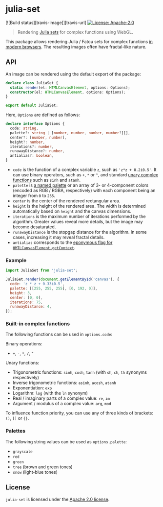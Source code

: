 # julia-set

[![Build status][travis-image]][travis-url]
[![License: Apache-2.0][license-image]][license-url]

[ci-image]: https://github.com/slowli/julia-set/workflows/CI/badge.svg?branch=master
[ci-url]: https://github.com/slowli/julia-set/actions
[license-image]: https://img.shields.io/github/license/slowli/julia-set.svg
[license-url]: https://github.com/slowli/julia-set/blob/master/LICENSE   

> Rendering [Julia sets] for complex functions using WebGL.

This package allows rendering Julia / Fatou sets for complex functions [in modern browsers][webgl-support].
The resulting images often have fractal-like nature.

## API

An image can be rendered using the default export of the package:

```typescript
declare class JuliaSet {
  static render(el: HTMLCanvasElement, options: Options);
  constructor(el: HTMLCanvasElement, options: Options);
}

export default JuliaSet;
```

Here, `Options` are defined as follows:

```typescript
declare interface Options {
  code: string,
  palette?: string | [number, number, number, number?][],
  center?: [number, number],
  height?: number,
  iterations?: number,
  runawayDistance?: number,
  antialias?: boolean,
}
```

- `code` is the function of a complex variable `z`, such as `'z*z + 0.2i0.5'`.
  It can use binary operators, such as `+`, `*` or `^`, and standard
  [unary complex functions](#built-in-complex-functions) such as `sinh` and `atanh`.
- `palette` is [a named palette](#palettes) or an array of 3- or 4-component colors
  (encoded as RGB / RGBA, respectively) with each component being an integer from `0` to `255`.
- `center` is the center of the rendered rectangular area.
- `height` is the height of the rendered area. The width is determined automatically based on `height`
  and the canvas dimensions.
- `iterations` is the maximum number of iterations performed by the algorithm.
  Greater values reveal more details, but the image may become desaturated.
- `runawayDistance` is the stopgap distance for the algorithm. In some cases, increasing
  it may reveal fractal details.
- `antialias` corresponds to the [eponymous flag for `HMTLCanvasElement.getContext`][getContext()].

### Example

```javascript
import JuliaSet from 'julia-set';

JuliaSet.render(document.getElementById('canvas'), {
  code: 'z * z + 0.33i0.5',
  palette: [[255, 255, 255], [0, 192, 0]],
  height: 3,
  center: [0, 0],
  iterations: 75,
  runawayDistance: 4,
});
```

### Built-in complex functions

The following functions can be used in `options.code`:

Binary operations:

- `+`, `-`, `*`, `/`, `^`

Unary functions:

- Trigonometric functions: `sinh`, `cosh`, `tanh` (with `sh`, `ch`, `th` synonyms respectively)
- Inverse trigonometric functions: `asinh`, `acosh`, `atanh`
- Exponentiation: `exp`
- Logarithm: `log` (with the `ln` synonym)
- Real / imaginary parts of a complex value: `re`, `im`
- Argument / modulus of a complex value: `arg`, `mod`

To influence function priority, you can use any of three kinds of brackets: `()`, `[]` or `{}`.

### Palettes

The following string values can be used as `options.palette`:

- `grayscale`
- `red`
- `green`
- `tree` (brown and green tones)
- `snow` (light-blue tones)

## License

`julia-set` is licensed under the [Apache 2.0 license][license].

[Julia sets]: https://en.wikipedia.org/wiki/Julia_set
[webgl-support]: https://caniuse.com/#feat=webgl
[getContext()]: https://developer.mozilla.org/en-US/docs/Web/API/HTMLCanvasElement/getContext
[license]: https://www.apache.org/licenses/LICENSE-2.0
